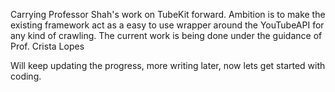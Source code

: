 Carrying Professor Shah's work on TubeKit forward.
Ambition is to make the existing framework act as a easy to use wrapper around the YouTubeAPI for any kind of crawling.
The current work is being done under the guidance of Prof. Crista Lopes

Will keep updating the progress, more writing later, now lets get started with coding.
